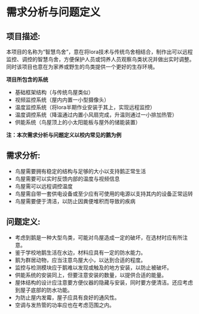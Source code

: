 # 需求分析与问题定义
## 项目描述:

本项目的名称为“智慧鸟舍”，意在将lora技术与传统鸟舍相结合，制作出可以远程监控、调控的智慧鸟舍，方便保护人员或饲养人员观察鸟类状况并做出实时调整。同时该项目也意在为家养或野生的鸟类提供一个更好的生存环境。

**项目所包含的系统**

- 基础框架结构（与传统鸟屋类似）
- 视频监控系统（屋内内置一小型摄像头）
- 温度监控系统（将lora半期作业安装于其上，实现远程监控）
- 温度调控系统（降温通过内置小风扇完成，升温则通过一小排加热管）
- 供能系统（鸟屋顶上的小太阳能板与屋外的储能装置）

**注：本次需求分析与问题定义以校内常见的鹅为例**

## 需求分析:

- 鸟屋需要拥有稳定的结构与足够的大小以支持鹅正常生活
- 鸟屋需要可以实时反馈内部的温度与视频信息
- 鸟屋需可以远程调控温度
- 鸟屋需自带一套供电设备或至少应有可使用的电源以支持其内的设备正常运转
- 鸟屋需要便于清洁，以防止因粪便堆积而导致的疾病

## 问题定义:

- 考虑到鹅是一种大型鸟类，可能对鸟屋造成一定的破坏，在选材时应有所注意。
- 鉴于学校地鹅生活在水边，材料应具有一定的防水能力。
- 鹅为群居动物，应当注意鸟屋大小，以达到合适的程度。
- 监控与检测模块应于鹅难以发现或触及的地方安装，以防止被破坏。
- 供能系统的安装同上，但要注意安装的数量，以提供合适的能量。
- 屋体结构的设计应注意要方便仪器的隐藏与安装，同时要方便清洁。还应考虑到屋子底部的防水功能。
- 为防止屋内发霉，屋子应具有良好的通风性。
- 空调与发热管的功率应也在考虑范围之内。